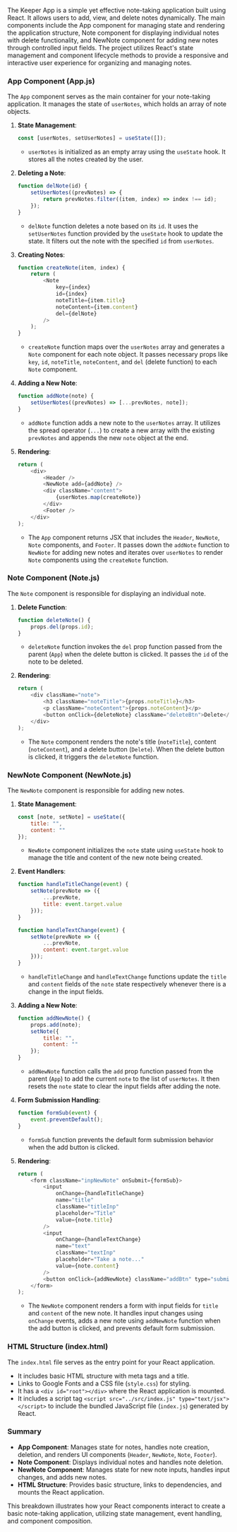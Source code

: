 The Keeper App is a simple yet effective note-taking application built using React. It allows users to add, view, and delete notes dynamically. The main components include the App component for managing state and rendering the application structure, Note component for displaying individual notes with delete functionality, and NewNote component for adding new notes through controlled input fields. The project utilizes React's state management and component lifecycle methods to provide a responsive and interactive user experience for organizing and managing notes.

### App Component (App.js)

The `App` component serves as the main container for your note-taking application. It manages the state of `userNotes`, which holds an array of note objects.

1. **State Management**: 
   ```javascript
   const [userNotes, setUserNotes] = useState([]);
   ```
   - `userNotes` is initialized as an empty array using the `useState` hook. It stores all the notes created by the user.

2. **Deleting a Note**:
   ```javascript
   function delNote(id) {
       setUserNotes((prevNotes) => {
           return prevNotes.filter((item, index) => index !== id);
       });
   }
   ```
   - `delNote` function deletes a note based on its `id`. It uses the `setUserNotes` function provided by the `useState` hook to update the state. It filters out the note with the specified `id` from `userNotes`.

3. **Creating Notes**:
   ```javascript
   function createNote(item, index) {
       return (
           <Note
               key={index}
               id={index}
               noteTitle={item.title}
               noteContent={item.content}
               del={delNote}
           />
       );
   }
   ```
   - `createNote` function maps over the `userNotes` array and generates a `Note` component for each note object. It passes necessary props like `key`, `id`, `noteTitle`, `noteContent`, and `del` (delete function) to each `Note` component.

4. **Adding a New Note**:
   ```javascript
   function addNote(note) {
       setUserNotes((prevNotes) => [...prevNotes, note]);
   }
   ```
   - `addNote` function adds a new note to the `userNotes` array. It utilizes the spread operator (`...`) to create a new array with the existing `prevNotes` and appends the new `note` object at the end.

5. **Rendering**:
   ```javascript
   return (
       <div>
           <Header />
           <NewNote add={addNote} />
           <div className="content">
               {userNotes.map(createNote)}
           </div>
           <Footer />
       </div>
   );
   ```
   - The `App` component returns JSX that includes the `Header`, `NewNote`, `Note` components, and `Footer`. It passes down the `addNote` function to `NewNote` for adding new notes and iterates over `userNotes` to render `Note` components using the `createNote` function.

### Note Component (Note.js)

The `Note` component is responsible for displaying an individual note.

1. **Delete Function**:
   ```javascript
   function deleteNote() {
       props.del(props.id);
   }
   ```
   - `deleteNote` function invokes the `del` prop function passed from the parent (`App`) when the delete button is clicked. It passes the `id` of the note to be deleted.

2. **Rendering**:
   ```javascript
   return (
       <div className="note">
           <h3 className="noteTitle">{props.noteTitle}</h3>
           <p className="noteContent">{props.noteContent}</p>
           <button onClick={deleteNote} className="deleteBtn">Delete</button>
       </div>
   );
   ```
   - The `Note` component renders the note's title (`noteTitle`), content (`noteContent`), and a delete button (`Delete`). When the delete button is clicked, it triggers the `deleteNote` function.

### NewNote Component (NewNote.js)

The `NewNote` component is responsible for adding new notes.

1. **State Management**:
   ```javascript
   const [note, setNote] = useState({
       title: "",
       content: ""
   });
   ```
   - `NewNote` component initializes the `note` state using `useState` hook to manage the title and content of the new note being created.

2. **Event Handlers**:
   ```javascript
   function handleTitleChange(event) {
       setNote(prevNote => ({
           ...prevNote,
           title: event.target.value
       }));
   }

   function handleTextChange(event) {
       setNote(prevNote => ({
           ...prevNote,
           content: event.target.value
       }));
   }
   ```
   - `handleTitleChange` and `handleTextChange` functions update the `title` and `content` fields of the `note` state respectively whenever there is a change in the input fields.

3. **Adding a New Note**:
   ```javascript
   function addNewNote() {
       props.add(note);
       setNote({
           title: "",
           content: ""
       });
   }
   ```
   - `addNewNote` function calls the `add` prop function passed from the parent (`App`) to add the current `note` to the list of `userNotes`. It then resets the `note` state to clear the input fields after adding the note.

4. **Form Submission Handling**:
   ```javascript
   function formSub(event) {
       event.preventDefault();
   }
   ```
   - `formSub` function prevents the default form submission behavior when the add button is clicked.

5. **Rendering**:
   ```javascript
   return (
       <form className="inpNewNote" onSubmit={formSub}>
           <input
               onChange={handleTitleChange}
               name="title"
               className="titleInp"
               placeholder="Title"
               value={note.title}
           />
           <input
               onChange={handleTextChange}
               name="text"
               className="textInp"
               placeholder="Take a note..."
               value={note.content}
           />
           <button onClick={addNewNote} className="addBtn" type="submit">Add</button>
       </form>
   );
   ```
   - The `NewNote` component renders a form with input fields for `title` and `content` of the new note. It handles input changes using `onChange` events, adds a new note using `addNewNote` function when the add button is clicked, and prevents default form submission.

### HTML Structure (index.html)

The `index.html` file serves as the entry point for your React application.

- It includes basic HTML structure with meta tags and a title.
- Links to Google Fonts and a CSS file (`style.css`) for styling.
- It has a `<div id="root"></div>` where the React application is mounted.
- It includes a script tag `<script src="../src/index.js" type="text/jsx"></script>` to include the bundled JavaScript file (`index.js`) generated by React.

### Summary

- **App Component**: Manages state for notes, handles note creation, deletion, and renders UI components (`Header`, `NewNote`, `Note`, `Footer`).
- **Note Component**: Displays individual notes and handles note deletion.
- **NewNote Component**: Manages state for new note inputs, handles input changes, and adds new notes.
- **HTML Structure**: Provides basic structure, links to dependencies, and mounts the React application.

This breakdown illustrates how your React components interact to create a basic note-taking application, utilizing state management, event handling, and component composition.
